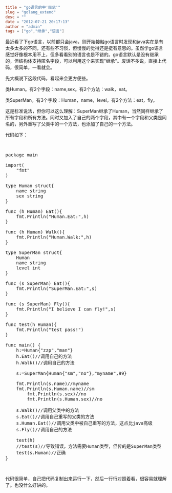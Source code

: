 ```toml
title = "go语言的中'继承'"
slug = "golang_extend"
desc = ""
date = "2012-07-21 20:17:13"
author = "admin"
tags = ["go","继承","语言"]
```

最近看了下go语言，以前都只会java，则开始接触go语言时发现和java实在是有太多太多的不同，还有些不习惯，但慢慢的觉得还是挺有意思的。虽然学go语言感觉好像根本用不上，但多看看别的语言也是不错的。go语言默认是没有继承的，但结构体支持匿名字段，可以利用这个来实现"继承"。废话不多说，直接上代码，很简单，一看就会。

先大概说下这段代码，看起来会更方便些。

类Human。有2个字段：name,sex。有2个方法：walk，eat。

类SuperMan。有3个字段：Human，name，level。有2个方法：eat，fly。

这是标准说法，但你可以这么理解：SuperMan继承了Human，当然同样继承了所有字段和所有方法。同时又加入了自己的两个字段，其中有一个字段和父类是同名的，另外重写了父类中的一个方法，也添加了自己的一个方法。

代码如下：

&nbsp;
<pre class="brush:py">package main 

import(
	"fmt"
)

type Human struct{
	name string
	sex string
}

func (h Human) Eat(){
	fmt.Println("Human.Eat:",h)
}

func (h Human) Walk(){
	fmt.Println("Human.Walk:",h)
}

type SuperMan struct{
	Human
	name string
	level int
}

func (s SuperMan) Eat(){
	fmt.Println("SuperMan.Eat:",s)
}

func (s SuperMan) Fly(){
	fmt.Println("I believe I can fly!",s)
}

func test(h Human){
	fmt.Println("test pass!")
}

func main() {
	h:=Human{"zzp","man"}
	h.Eat()//调用自己的方法
	h.Walk()//调用自己的方法

	s:=SuperMan{Human{"sm","no"},"myname",99}

	fmt.Println(s.name)//myname
	fmt.Println(s.Human.name)//sm
        fmt.Println(s.sex)//no
        fmt.Println(s.Human.sex)//no

	s.Walk()//调用父类中的方法
	s.Eat()//调用自己重写的父类的方法
	s.Human.Eat()//调用父类中被自己重写的方法，这点比java高级
	s.Fly()//调用自己的方法

	test(h)
	//test(s)//导致错误，方法需要Human类型，但传的是SuperMan类型
	test(s.Human)//正确
}</pre>
&nbsp;

代码很简单，自己把代码复制出来运行一下，然后一行行对照着看，很容易就理解了。也没什么好讲的。